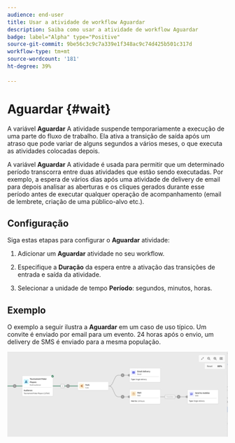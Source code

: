 ```yaml
---
audience: end-user
title: Usar a atividade de workflow Aguardar
description: Saiba como usar a atividade de workflow Aguardar
badge: label="Alpha" type="Positive"
source-git-commit: 9be56c3c9c7a339e1f348ac9c74d425b501c317d
workflow-type: tm+mt
source-wordcount: '181'
ht-degree: 39%

---
```



# Aguardar {#wait}

A variável **Aguardar** A atividade suspende temporariamente a execução de uma parte do fluxo de trabalho. Ela ativa a transição de saída após um atraso que pode variar de alguns segundos a vários meses, o que executa as atividades colocadas depois.

A variável **Aguardar** A atividade é usada para permitir que um determinado período transcorra entre duas atividades que estão sendo executadas. Por exemplo, a espera de vários dias após uma atividade de delivery de email para depois analisar as aberturas e os cliques gerados durante esse período antes de executar qualquer operação de acompanhamento (email de lembrete, criação de uma público-alvo etc.).

## Configuração

Siga estas etapas para configurar o **Aguardar** atividade:

1. Adicionar um **Aguardar** atividade no seu workflow.

1. Especifique a **Duração** da espera entre a ativação das transições de entrada e saída da atividade.

1. Selecionar a unidade de tempo **Período**: segundos, minutos, horas.

## Exemplo

O exemplo a seguir ilustra a **Aguardar** em um caso de uso típico. Um convite é enviado por email para um evento. 24 horas após o envio, um delivery de SMS é enviado para a mesma população.

![](../assets/workflow-wait-example.png)
